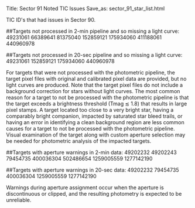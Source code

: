 Title: Sector 91 Noted TIC Issues
Save_as: sector_91_star_list.html

TIC ID's that had issues in Sector 90.

##Targets not processed in 2-min pipeline and so missing a light curve:
49231061
66389641
81375040
152859121
175934060
411188061
440960978


##Targets not processed in 20-sec pipeline and so missing a light curve:
49231061
152859121
175934060
440960978

For targets that were not processed with the photometric pipeline, the target pixel files
with original and calibrated pixel data are provided, but no light curves are produced. Note
that the target pixel files do not include a background correction for stars without light
curves. The most common reason for a target to not be processed with the photometric
pipeline is that the target exceeds a brightness threshold (Tmag ≲ 1.8) that results in
large pixel stamps. A target located too close to a very bright star, having a comparably
bright companion, impacted by saturated star bleed trails, or having an error in identifying
a clean background region are less common causes for a target to not be processed with
the photometric pipeline. Visual examination of the target along with custom aperture
selection may be needed for photometric analysis of the impacted targets.

##Targets with aperture warnings in 2-min data: 
49202232
49202243
79454735
400036304
502486654
1259005559
1277142190

##Targets with aperture warnings in 20-sec data: 
49202232
79454735
400036304
1259005559
1277142190

Warnings during
aperture assignment occur when the aperture is discontinuous or clipped, and the resulting
photometry is expected to be unreliable.